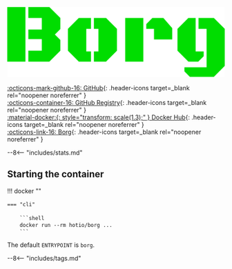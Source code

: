 <div class="image-logo"><img src="/img/image-logos/borg.svg" alt="logo"></div>

[:octicons-mark-github-16: GitHub](https://github.com/hotio/borg){: .header-icons target=_blank rel="noopener noreferrer" }  
[:octicons-container-16: GitHub Registry](https://github.com/orgs/hotio/packages/container/package/borg){: .header-icons target=_blank rel="noopener noreferrer" }  
[:material-docker:{: style="transform: scale(1.3);" } Docker Hub](https://hub.docker.com/r/hotio/borg){: .header-icons target=_blank rel="noopener noreferrer" }  
[:octicons-link-16: Borg](https://github.com/borgbackup/borg){: .header-icons target=_blank rel="noopener noreferrer" }  

--8<-- "includes/stats.md"

## Starting the container

!!! docker ""

    === "cli"

        ```shell
        docker run --rm hotio/borg ...
        ```

The default `ENTRYPOINT` is `borg`.

--8<-- "includes/tags.md"
